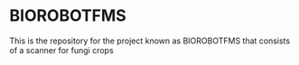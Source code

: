 # BIOROBOTFMS
This is the repository for the project known as BIOROBOTFMS that consists of  a scanner for fungi crops

